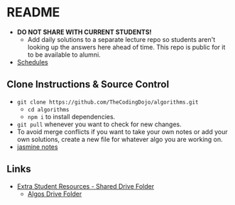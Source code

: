 # README

- **DO NOT SHARE WITH CURRENT STUDENTS!**
  - Add daily solutions to a separate lecture repo so students aren't looking up the answers here ahead of time. This repo is public for it to be available to alumni.
- [Schedules](/schedules)

## Clone Instructions & Source Control

- `git clone https://github.com/TheCodingDojo/algorithms.git`
  - `cd algorithms`
  - `npm i` to install dependencies.
- `git pull` whenever you want to check for new changes.
- To avoid merge conflicts if you want to take your own notes or add your own solutions, create a new file for whatever algo you are working on.
- [jasmine notes](jasmine.md)

## Links

- [Extra Student Resources - Shared Drive Folder](https://drive.google.com/drive/folders/11zE6KbvIdgr6_KtYGtMRNMja6Q41IAuo?usp=sharing)
  - [Algos Drive Folder](https://drive.google.com/drive/u/1/folders/1nvKT83TZoJ_rf-GyDVR7r028I1f9Lyrs)
